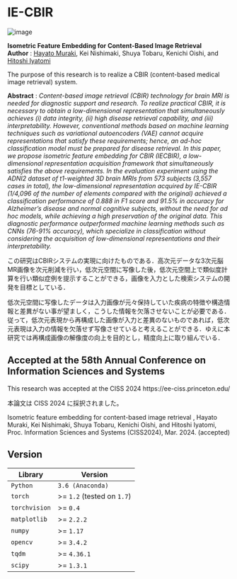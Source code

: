 # IE-CBIR
![image](https://github.com/M-hayatooo/IE-CBIR/assets/82699320/e787a4f5-74ff-4453-a7bd-172333d33913)


**Isometric Feature Embedding for Content-Based Image Retrieval**<br>
**Author** : [Hayato Muraki](https://github.com/M-hayatooo), Kei Nishimaki, Shuya Tobaru, Kenichi Oishi, and [Hitoshi Iyatomi](https://iyatomi-lab.info) <br>


The purpose of this research is to realize a CBIR (content-based medical image retrieval) system.<br>


**Abstract** : _Content-based image retrieval (CBIR) technology for brain MRI is needed for diagnostic support and research. To
realize practical CBIR, it is necessary to obtain a low-dimensional representation that simultaneously achieves (i) data integrity, (ii) high disease retrieval capability, and (iii) interpretability. However, conventional methods based on machine learning techniques
such as variational autoencoders (VAE) cannot acquire representations that satisfy these requirements; hence, an ad-hoc
classification model must be prepared for disease retrieval. In this paper, we propose isometric feature embedding for CBIR (IECBIR),
a low-dimensional representation acquisition framework that simultaneously satisfies the above requirements. In the
evaluation experiment using the ADNI2 dataset of t1-weighted 3D brain MRIs from 573 subjects (3,557 cases in total), the
low-dimensional representation acquired by IE-CBIR (1/4,096 of the number of elements compared with the original) achieved
a classification performance of 0.888 in F1 score and 91.5% in accuracy for Alzheimer’s disease and normal cognitive subjects,
without the need for ad hoc models, while achieving a high preservation of the original data. This diagnostic performance
outperformed machine learning methods such as CNNs (76-91% accuracy), which specialize in classification without considering
the acquisition of low-dimensional representations and their interpretability._



この研究はCBIRシステムの実現に向けたものである．高次元データな3次元脳MR画像を次元削減を行い，低次元空間に写像した後，低次元空間上で類似度計算を行い類似症例を提示することができる，画像を入力とした検索システムの開発を目標としている．<br>

低次元空間に写像したデータは入力画像が元々保持していた疾病の特徴や構造情報と差異がない事が望ましく，こうした情報を欠落させないことが必要である．従って，低次元表現から再構成した画像が入力と差異のないものであれば，低次元表現は入力の情報を欠落せず写像させていると考えることができる．ゆえに本研究では再構成画像の解像度の向上を目的とし，精度向上に取り組んでいる．


<h2> Accepted at the 58th Annual Conference on Information Sciences and Systems </h2>
This research was accepted at the CISS 2024 https://ee-ciss.princeton.edu/ <br>


本論文は CISS 2024 に採択されました。

Isometric feature embedding for content-based image retrieval , Hayato Muraki, Kei Nishimaki, Shuya Tobaru, Kenichi Oishi, and Hitoshi Iyatomi, Proc. Information Sciences and Systems  (CISS2024), Mar. 2024. (accepted)







  
<h2>Version</h2>
  
  <table>
<thead>
<tr>
<th>Library</th>
<th>Version</th>
</tr>
</thead>
<tbody>
<tr>
<td><code>Python</code></td>
<td><code>3.6 (Anaconda)</code></td>
</tr>
<tr>
<td><code>torch</code></td>
<td>&gt;= <code>1.2</code> (tested on <code>1.7</code>)</td>
</tr>
<tr>
<td><code>torchvision</code></td>
<td>&gt;= <code>0.4</code></td>
</tr>
<tr>
<td><code>matplotlib</code></td>
<td>&gt;= <code>2.2.2</code></td>
</tr>
<tr>
<td><code>numpy</code></td>
<td>&gt;= <code>1.17</code></td>
</tr>
<tr>
<td><code>opencv</code></td>
<td>&gt;= <code>3.4.2</code></td>
</tr>
<tr>
<td><code>tqdm</code></td>
<td>&gt;= <code>4.36.1</code></td>
</tr>
<tr>
<td><code>scipy</code></td>
<td>&gt;= <code>1.3.1</code></td>
</tr>
</tbody>
</table>

